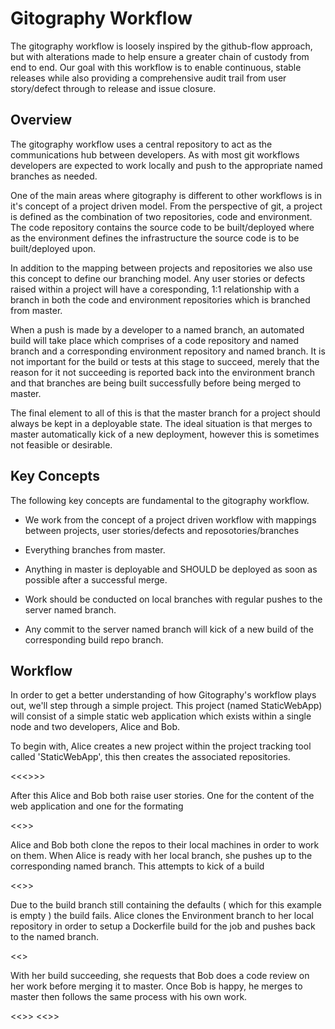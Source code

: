 # Gitography Workflow

The gitography workflow is loosely inspired by the github-flow approach, but with
alterations made to help ensure a greater chain of custody from end to end. Our
goal with this workflow is to enable continuous, stable releases while also
providing a comprehensive audit trail from user story/defect through to release
and issue closure.

## Overview
The gitography workflow uses a central repository to act as the communications
hub between developers. As with most git workflows developers are expected to
work locally and push to the appropriate named branches as needed.

One of the main areas where gitography is different to other workflows is in
it's concept of a project driven model. From the perspective of git, a project
is defined as the combination of two repositories, code and environment. The
code repository contains the source code to be built/deployed where as the
environment defines the infrastructure the source code is to be built/deployed upon.

In addition to the mapping between projects and repositories we also use this
concept to define our branching model. Any user stories or defects raised within
a project will have a coresponding, 1:1 relationship with a branch in both the code
and environment repositories which is branched from master.

When a push is made by a developer to a named branch, an automated build will
take place which comprises of a code repository and named branch and a
corresponding environment repository and named branch. It is not important for
the build or tests at this stage to succeed, merely that the reason for it not
succeeding is reported back into the environment branch and that branches are
being built successfully before being merged to master.

The final element to all of this is that the master branch for a project should
always be kept in a deployable state. The ideal situation is that merges to
master automatically kick of a new deployment, however this is sometimes not
feasible or desirable.

## Key Concepts

The following key concepts are fundamental to the gitography workflow.

- We work from the concept of a project driven workflow with mappings between
projects, user stories/defects and reposotories/branches

- Everything branches from master.

- Anything in master is deployable and SHOULD be deployed as soon as possible 
after a successful merge.

- Work should be conducted on local branches with regular pushes to the server
named branch.

- Any commit to the server named branch will kick of a new build of the
corresponding build repo branch.

## Workflow 

In order to get a better understanding of how Gitography's workflow plays out,
we'll step through a simple project. This project (named StaticWebApp) will consist of 
a simple static web application which exists within a single node and two 
developers, Alice and Bob.

To begin with, Alice creates a new project within the project tracking tool
called 'StaticWebApp', this then creates the associated repositories.

<<<<DIAG PROJECT_CREATION>>>>

After this Alice and Bob both raise user stories. One for the content of the web
application and one for the formating

<<<DIAG Initial User Stories>>>

Alice and Bob both clone the repos to their local machines in order to work on
them. When Alice is ready with her local branch, she pushes up to the
corresponding named branch. This attempts to kick of a build

<<<DIAG Failed Build>>>

Due to the build branch still containing the defaults ( which for this example
is empty ) the build fails. Alice clones the Environment branch to her local
repository in order to setup a Dockerfile build for the job and pushes back to
the named branch.

<<<DIAG Passed Build>>

With her build succeeding, she requests that Bob does a code review on her work
before merging it to master. Once Bob is happy, he merges to master then follows
the same process with his own work.

<<<DIAG Merge Master>>>
<<<DIAG Bobs Work>>>




